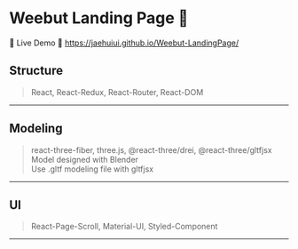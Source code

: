 # Weebut Landing Page 🏢
🎉 Live Demo 🎉
https://jaehuiui.github.io/Weebut-LandingPage/   

## Structure 
> React, React-Redux, React-Router, React-DOM   
--- 
## Modeling 
> react-three-fiber, three.js, @react-three/drei, @react-three/gltfjsx   
Model designed with Blender   
Use .gltf modeling file with gltfjsx   
---
## UI 
> React-Page-Scroll, Material-UI, Styled-Component   
---

